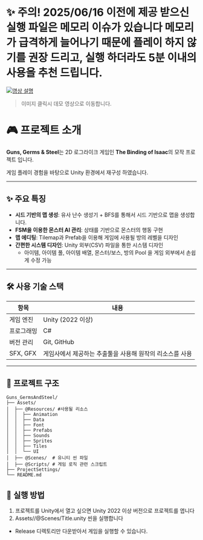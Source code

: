 # ✨ 주의! 2025/06/16 이전에 제공 받으신 실행 파일은 메모리 이슈가 있습니다 메모리가 급격하게 늘어나기 때문에 플레이 하지 않기를 권장 드리고, 실행 하더라도 5분 이내의 사용을 추천 드립니다. 

[![영상 설명](https://img.youtube.com/vi/X_B_yyo6mb8/0.jpg)](https://www.youtube.com/watch?v=X_B_yyo6mb8)
>이미지 클릭시 데모 영상으로 이동합니다.
# 🎮 프로젝트 소개

**Guns, Germs & Steel**는 2D 로그라이크 게임인 **The Binding of Isaac**의 모작 프로젝트 입니다.

게임 플레이 경험을 바탕으로 Unity 환경에서 재구성 하였습니다.

---

## ✨ 주요 특징

-  **시드 기반의 맵 생성**: 유사 난수 생성기 + BFS를 통해서 시드 기반으로 맵을 생성합니다.  
-  **FSM을 이용한 몬스터 AI 관리**: 상태를 기반으로 몬스터의 행동 구현
-  **맵 에디팅**:  Tilemap과 Prefab을 이용해 게임에 사용될 방의 레벨을 디자인
-  **간편한 시스템 디자인**:  Unity 외부(CSV) 파일을 통한 시스템 디자인
    - 아이템, 아이템 풀, 아이템 배열, 몬스터/보스,  방의 Pool 을 게임 외부에서 손쉽게 수정 가능
---

## 🛠️ 사용 기술 스택

| 항목       | 내용                     |
|------------|--------------------------|
| 게임 엔진   | Unity (2022 이상)        |
| 프로그래밍 | C#                       |
| 버전 관리   | Git, GitHub              |
| SFX, GFX   | 게임사에서 제공하는 추출툴을 사용해 원작의 리소스를 사용 |

---

## 📁 프로젝트 구조
```
Guns_GermsAndSteel/
├── Assets/ 
│  ├── @Resources/ #사용될 리소스
│  │  ├── Animation
│  │  ├── Data
│  │  ├── Font
│  │  ├── Prefabs
│  │  ├── Sounds
│  │  ├── Sprites
│  │  ├── Tiles
│  │  └── UI
│  ├── @Scenes/  # 유니티 씬 파일
│  ├── @Scripts/ # 게임 로직 관련 스크립트
├── ProjectSettings/
└── README.md
```
## 🚀 실행 방법

1. 프로젝트를 Unity에서 열고 싶으면 Unity 2022 이상 버전으로 프로젝트를 엽니다
2. Assets//@Scenes/Title.unity 씬을 실행합니다
- Release 디렉토리만 다운받아서 게임을 실행할 수 있습니다.
